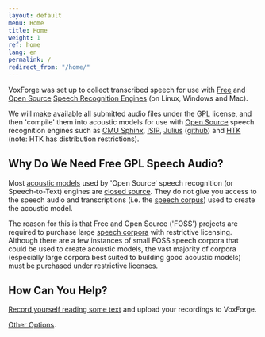 ```yaml
---
layout: default
menu: Home
title: Home
weight: 1
ref: home
lang: en
permalink: /
redirect_from: "/home/"
---
```


VoxForge was set up to collect transcribed speech for use with [Free](/home/docs/faq/faq/what-is-free-software) and  [Open Source](/home/docs/faq/faq/what-is-open-source-software) [Speech Recognition Engines](/home/docs/faq/faq/what-is-the-difference-between-a-speech-recognition-engine-and-a-speech-recognition-system) (on Linux, Windows and Mac). 

We will make available all submitted audio files under the [GPL](/home/docs/faq/faq/what-is-gpl) license, and then 'compile' them into acoustic models for use with [Open Source](/home/docs/faq/faq/what-is-open-source-software) speech recognition engines such as [CMU Sphinx](http://cmusphinx.sourceforge.net/html/cmusphinx.php), [ISIP](http://www.isip.piconepress.com/projects/speech), [Julius](http://julius.sourceforge.jp/en_index.php) ([github](https://github.com/julius-speech/julius)) and [HTK](http://htk.eng.cam.ac.uk/) (note: HTK has distribution restrictions).

## Why Do We Need Free GPL Speech Audio?

Most [acoustic models](/home/docs/faq/faq/what-is-an-acoustic-model) used by 'Open Source' speech recognition (or Speech-to-Text) engines are [closed source](http://www.voxforge.org/home/docs/faq/faq/what-is-closed-source-software).  They do not give you access to the speech audio and transcriptions (i.e. the [speech corpus](/home/docs/faq/faq/what-is-a-speech-corpus-or-speech-corpora)) used to create the acoustic model. 

The reason for this is that Free and Open Source ('FOSS') projects are required to purchase large [speech corpora](/home/docs/faq/faq/what-is-a-speech-corpus-or-speech-corpora) with restrictive licensing.  Although there are a few instances of small FOSS speech corpora that could be used to create acoustic models, the vast majority of corpora (especially large corpora best suited to building good acoustic models) must be purchased under restrictive licenses.  

## How Can You Help?

[Record yourself reading some text](http://www.voxforge.org/home/read) and upload your recordings to VoxForge.

[Other Options](/home/submit).

<div class="content"><a name="idr_Hvr1XmY3MyJSHAkx1Icg" id="idr_Hvr1XmY3MyJSHAkx1Icg"></a><a name="idbHiw5HCY3WiRmaNg6mhRwQ" id="idbHiw5HCY3WiRmaNg6mhRwQ"></a>

